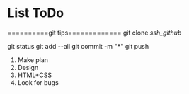 # List ToDo

==========git tips=============
git clone *ssh_github*


git status
git add --all
git commit -m "**\***"
git push

1. Make plan
2. Design
3. HTML+CSS
4. Look for bugs
